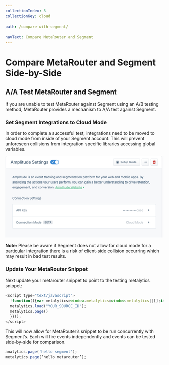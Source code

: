 ```yaml
---
collectionIndex: 3
collectionKey: cloud

path: /compare-with-segment/

navText: Compare MetaRouter and Segment
---
```


# Compare MetaRouter and Segment Side-by-Side

## A/A Test MetaRouter and Segment

If you are unable to test MetaRouter against Segment using an A/B testing method, MetaRouter provides a mechanism to A/A test against Segment.

### Set Segment Integrations to Cloud Mode

In order to complete a successful test, integrations need to be moved to cloud mode from inside of your Segment account. This will prevent unforeseen collisions from integration specific libraries accessing global variables.

![aa-test1](/images/aa_test1.png)

**Note:** Please be aware if Segment does not allow for cloud mode for a particular integration there is a risk of client-side collision occurring which may result in bad test results.

### Update Your MetaRouter Snippet

Next update your metarouter snippet to point to the testing metalytics snippet:

```javascript
<script type="text/javascript">
  !function(){var metalytics=window.metalytics=window.metalytics||[];if(!metalytics.initialize)if(metalytics.invoked)window.console&&console.error&&console.error("MetaRouter snippet included twice.");else{metalytics.invoked=!0;metalytics.methods=["trackSubmit","trackClick","trackLink","trackForm","pageview","identify","reset","group","track","ready","alias","page","once","off","on"];metalytics.factory=function(t){return function(){var e=Array.prototype.slice.call(arguments);e.unshift(t);metalytics.push(e);return metalytics}};for(var t=0;t<metalytics.methods.length;t++){var e=metalytics.methods[t];metalytics[e]=metalytics.factory(e)}metalytics.load=function(t){var e=document.createElement("script");e.type="text/javascript";e.async=!0;e.src=("https:"===document.location.protocol?"https://":"http://")+"cdn.metarouter.io/analytics.js/v1/"+t+"/metalytics.min.js";var n=document.getElementsByTagName("script")[0];n.parentNode.insertBefore(e,n)};metalytics.SNIPPET_VERSION="3.1.0";
  metalytics.load("YOUR_SOURCE_ID");
  metalytics.page()
  }}();
</script>
```

This will now allow for MetaRouter’s snippet to be run concurrently with Segment’s. Each will fire events independently and events can be tested side-by-side for comparison.

```javascript
analytics.page('hello segment');
metalytics.page(‘hello metarouter’);
```
